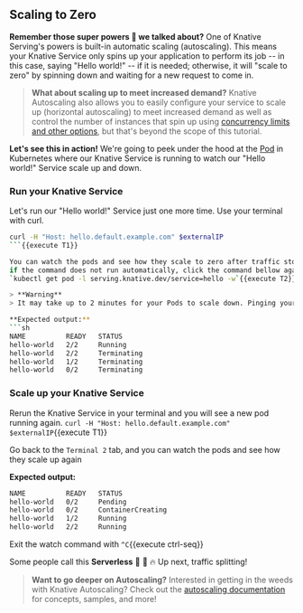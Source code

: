 ## Scaling to Zero

**Remember those super powers 🚀 we talked about?** One of Knative Serving's powers is built-in automatic scaling (autoscaling). 
This means your Knative Service only spins up your application to perform its job -- in this case, saying "Hello world!" 
-- if it is needed; otherwise, it will "scale to zero" by spinning down and waiting for a new request to come in.

> **What about scaling up to meet increased demand?**
> Knative Autoscaling also allows you to easily configure your service to scale up (horizontal autoscaling) to meet 
> increased demand as well as control the number of instances that spin up using 
> [concurrency limits and other options](https://knative.dev/docs/serving/autoscaling/concurrency/), 
> but that's beyond the scope of this tutorial.


**Let's see this in action!** We're going to peek under the hood at the [Pod](https://kubernetes.io/docs/concepts/workloads/pods/)
in Kubernetes where our Knative Service is 
running to watch our "Hello world!" Service scale up and down.

### Run your Knative Service
Let's run our "Hello world!" Service just one more time. Use your terminal with curl.
```sh
curl -H "Host: hello.default.example.com" $externalIP
```{{execute T1}}

You can watch the pods and see how they scale to zero after traffic stops going to the URL (opened in a new Terminal tab,
if the command does not run automatically, click the command bellow again)
`kubectl get pod -l serving.knative.dev/service=hello -w`{{execute T2}}

> **Warning**
> It may take up to 2 minutes for your Pods to scale down. Pinging your service again will reset this timer.

**Expected output:**
```sh
NAME          READY   STATUS
hello-world   2/2     Running
hello-world   2/2     Terminating
hello-world   1/2     Terminating
hello-world   0/2     Terminating
```

### Scale up your Knative Service
Rerun the Knative Service in your terminal and you will see a new pod running again.
`curl -H "Host: hello.default.example.com" $externalIP`{{execute T1}}

Go back to the `Terminal 2` tab, and you can watch the pods and see how they scale up again

**Expected output:**
```sh
NAME          READY   STATUS
hello-world   0/2     Pending
hello-world   0/2     ContainerCreating
hello-world   1/2     Running
hello-world   2/2     Running
```

Exit the watch command with
`^C`{{execute ctrl-seq}}

Some people call this **Serverless** 🎉 🌮 🔥 Up next, traffic splitting!

> **Want to go deeper on Autoscaling?**
> Interested in getting in the weeds with Knative Autoscaling? Check out the 
> [autoscaling documentation](https://knative.dev/docs/serving/autoscaling/) for concepts, 
> samples, and more!